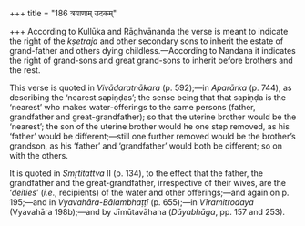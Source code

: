 +++
title = "186 त्रयाणाम् उदकम्"

+++
According to Kullūka and Rāghvānanda the verse is meant to indicate the
right of the *kṣetraja* and other secondary sons to inherit the estate
of grand-father and others dying childless.—According to Nandana it
indicates the right of grand-sons and great grand-sons to inherit before
brothers and the rest.

This verse is quoted in *Vivādaratnākara* (p. 592);—in *Aparārka* (p.
744), as describing the ‘nearest sapiṇḍas’; the sense being that that
sapiṇḍa is the ‘nearest’ who makes water-offerings to the same persons
(father, grandfather and great-grandfather); so that the uterine brother
would be the ‘nearest’; the son of the uterine brother would he one step
removed, as his ‘father’ would be different;—still one further removed
would be the brother’s grandson, as his ‘father’ and ‘grandfather’ would
both be different; so on with the others.

It is quoted in *Smṛtitattva* II (p. 134), to the effect that the
father, the grandfather and the great-grandfather, irrespective of their
wives, are the ‘*deities*’ (*i.e*., recipients) of the water and other
offerings;—and again on p. 195;—and in *Vyavahāra-Bālambhaṭṭī* (p.
655);—in *Vīramitrodaya* (Vyavahāra 198b);—and by Jīmūtavāhana
(*Dāyabhāga*, pp. 157 and 253).


